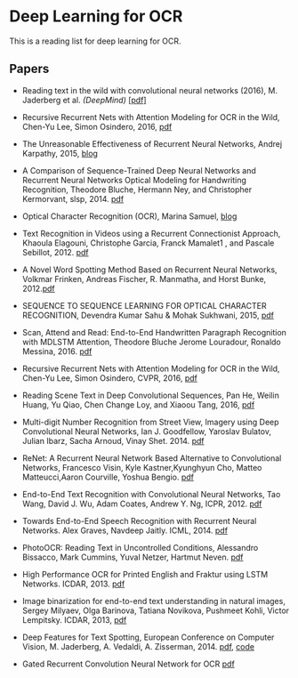 # Deep Learning for OCR
This is a reading list for deep learning for OCR. 

## Papers
- Reading text in the wild with convolutional neural networks (2016), M. Jaderberg et al. *(DeepMind)* [[pdf]](http://arxiv.org/pdf/1412.1842)
- Recursive Recurrent Nets with Attention Modeling for OCR in the Wild, Chen-Yu Lee, Simon Osindero, 2016, [pdf](https://arxiv.org/pdf/1603.03101v1)
- The Unreasonable Effectiveness of Recurrent Neural Networks, Andrej Karpathy, 2015, [blog](http://karpathy.github.io/2015/05/21/rnn-effectiveness/)
- A Comparison of Sequence-Trained Deep Neural Networks and Recurrent Neural Networks Optical Modeling for Handwriting Recognition, Theodore Bluche, Hermann Ney, and Christopher Kermorvant, slsp, 2014. [pdf](http://www.a2ialab.com/lib/exe/fetch.php?media=publications:slsp2014.pdf)
- Optical Character Recognition (OCR), Marina Samuel, [blog](http://aosabook.org/en/500L/optical-character-recognition-ocr.html)
- Text Recognition in Videos using a Recurrent Connectionist Approach, Khaoula Elagouni, Christophe Garcia, Franck Mamalet1
, and Pascale Sebillot, 2012. [pdf](http://liris.cnrs.fr/Documents/Liris-5660.pdf)
- A Novel Word Spotting Method Based on Recurrent Neural Networks, Volkmar Frinken, Andreas Fischer, R. Manmatha, and Horst Bunke, 2012.[pdf](http://citeseerx.ist.psu.edu/viewdoc/download?doi=10.1.1.367.75&rep=rep1&type=pdf)
- SEQUENCE TO SEQUENCE LEARNING FOR OPTICAL CHARACTER RECOGNITION, Devendra Kumar Sahu & Mohak Sukhwani, 2015, [pdf](http://arxiv.org/pdf/1511.04176.pdf)
- Scan, Attend and Read: End-to-End Handwritten Paragraph Recognition with MDLSTM Attention, Theodore Bluche Jerome Louradour, Ronaldo Messina, 2016. [pdf](https://arxiv.org/pdf/1604.03286.pdf)
- Recursive Recurrent Nets with Attention Modeling for OCR in the Wild, Chen-Yu Lee, Simon Osindero, CVPR, 2016, [pdf](http://www.cv-foundation.org/openaccess/content_cvpr_2016/papers/Lee_Recursive_Recurrent_Nets_CVPR_2016_paper.pdf)
- Reading Scene Text in Deep Convolutional Sequences, Pan He, Weilin Huang, Yu Qiao, Chen Change Loy, and Xiaoou Tang, 2016, [pdf](http://www.whuang.org/papers/phe2016_aaai.pdf)
- Multi-digit Number Recognition from Street View, Imagery using Deep Convolutional Neural Networks, Ian J. Goodfellow, Yaroslav Bulatov, Julian Ibarz, Sacha Arnoud, Vinay Shet. 2014. [pdf](https://arxiv.org/pdf/1312.6082.pdf)
- ReNet: A Recurrent Neural Network Based Alternative to Convolutional Networks, Francesco Visin, Kyle Kastner,Kyunghyun Cho, Matteo Matteucci,Aaron Courville, Yoshua Bengio. [pdf](https://arxiv.org/pdf/1505.00393.pdf)
- End-to-End Text Recognition with Convolutional Neural Networks, Tao Wang, David J. Wu, Adam Coates, Andrew Y. Ng, ICPR, 2012. [pdf](https://crypto.stanford.edu/~dwu4/papers/ICPR2012.pdf)
- Towards End-to-End Speech Recognition with Recurrent Neural Networks. Alex Graves, Navdeep Jaitly. ICML, 2014. [pdf](http://www.jmlr.org/proceedings/papers/v32/graves14.pdf)
- PhotoOCR: Reading Text in Uncontrolled Conditions, Alessandro Bissacco, Mark Cummins, Yuval Netzer, Hartmut Neven. [pdf](https://ai2-s2-pdfs.s3.amazonaws.com/31a8/803d7e2618bfa44c472d003055bb5961b9de.pdf)
- High Performance OCR for Printed English and Fraktur using LSTM Networks. ICDAR, 2013. [pdf](https://www.researchgate.net/profile/Adnan_Ul-Hasan/publication/260341302_High_Performance_OCR_for_Printed_English_and_Fraktur_using_LSTM_Networks/links/0deec530da5e58f067000000.pdf?origin=publication_detail)
- Image binarization for end-to-end text understanding in natural images, Sergey Milyaev, Olga Barinova, Tatiana Novikova, Pushmeet Kohli, Victor Lempitsky. ICDAR, 2013, [pdf](http://research.microsoft.com/en-us/um/people/pkohli/papers/mbnlk_icdar2013.pdf)
- Deep Features for Text Spotting, European Conference on Computer Vision, M. Jaderberg, A. Vedaldi, A. Zisserman, 2014. [pdf](http://www.robots.ox.ac.uk/~vgg/publications/2014/Jaderberg14/jaderberg14.pdf.pdf), [code](https://bitbucket.org/socialauth/migrate/?next=/jaderberg/eccv2014_textspotting)

- Gated Recurrent Convolution Neural Network for OCR [pdf](https://papers.nips.cc/paper/6637-gated-recurrent-convolution-neural-network-for-ocr.pdf)


